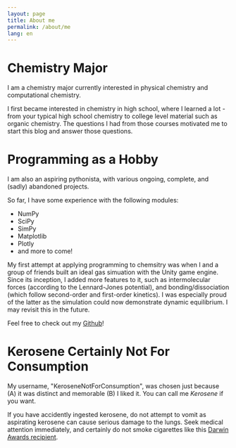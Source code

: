 ```yaml
---
layout: page
title: About me
permalink: /about/me
lang: en
---
```


# Chemistry Major

I am a chemistry major currently interested in physical chemistry and computational chemistry. 

I first became interested in chemistry in high school, where I learned a lot - from your typical high school chemistry to college level material such as organic chemistry. The questions I had from those courses motivated me to start this blog and answer those questions. 

# Programming as a Hobby

I am also an aspiring pythonista, with various ongoing, complete, and (sadly) abandoned projects.

So far, I have some experience with the following modules:

- NumPy
- SciPy
- SimPy
- Matplotlib
- Plotly
- and more to come!

My first attempt at applying programming to chemsitry was when I and a group of friends built an ideal gas simuation with the Unity game engine. Since its inception, I added more features to it, such as intermolecular forces (according to the Lennard-Jones potential), and bonding/dissociation (which follow second-order and first-order kinetics). I was especially proud of the latter as the simulation could now demonstrate dynamic equilibrium. I may revisit this in the future.

Feel free to check out my [Github](https://github.com/KeroseneNotForConsumption)!

# Kerosene Certainly Not For Consumption

My username, "KeroseneNotForConsumption", was chosen just because (A) it was distinct and memorable (B) I liked it. You can call me *Kerosene* if you want.

If you have accidently ingested kerosene, do not attempt to vomit as aspirating kerosene can cause serious damage to the lungs.  Seek medical attention immediately, and certainly do not smoke cigarettes like this [Darwin Awards recipient](https://darwinawards.com/darwin/darwin2012-03.html).


